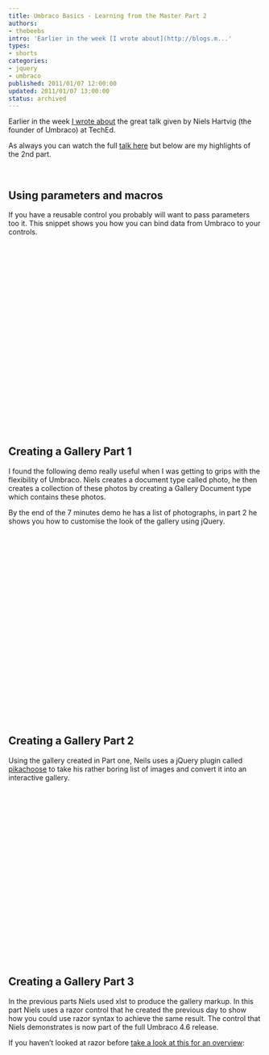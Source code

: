 ```yaml
---
title: Umbraco Basics - Learning from the Master Part 2
authors:
- thebeebs
intro: 'Earlier in the week [I wrote about](http://blogs.m...'
types:
- shorts
categories:
- jquery
- umbraco
published: 2011/01/07 12:00:00
updated: 2011/01/07 13:00:00
status: archived
---
```


Earlier in the week [I wrote about](http://blogs.msdn.com/b/thebeebs/archive/2011/01/05/umbraco-basics-learning-from-the-master.aspx) the great talk given by Niels Hartvig (the founder of Umbraco) at TechEd.<p>As always you can watch the full [talk here](http://www.msteched.com/2010/Europe/WEB204) but below are my highlights of the 2nd part.

&nbsp;

## Using parameters and macros

If you have a reusable control you probably will want to pass parameters too it. This snippet shows you how you can bind data from Umbraco to your controls.

&nbsp;
<div style="padding-bottom: 0px; margin: 0px; padding-left: 0px; padding-right: 0px; display: inline; float: none; padding-top: 0px" id="scid:5737277B-5D6D-4f48-ABFC-DD9C333F4C5D:a40f926a-5c65-43fe-8525-19ffefed87a9" class="wlWriterEditableSmartContent"><div><object width="560" height="340"><param name="movie" value="images/fYJ_tCarnps?hl=en&hd=1"><embed src="https://www.youtube.com/v/fYJ_tCarnps?hl=en&hd=1" type="application/x-shockwave-flash" width="560" height="340"></embed></object></div></div>

## Creating a Gallery Part 1

I found the following demo really useful when I was getting to grips with the flexibility of Umbraco. Niels creates a document type called photo, he then creates a collection of these photos by creating a Gallery Document type which contains these photos.

By the end of the 7 minutes demo he has a list of photographs, in part 2 he shows you how to customise the look of the gallery using jQuery.
<div style="padding-bottom: 0px; margin: 0px; padding-left: 0px; padding-right: 0px; display: inline; float: none; padding-top: 0px" id="scid:5737277B-5D6D-4f48-ABFC-DD9C333F4C5D:01e4b7c2-980a-4ff2-a669-b0de8e5a503c" class="wlWriterEditableSmartContent"><div><object width="560" height="340"><param name="movie" value="images/_J7TiN0QiAY?hl=en&hd=1"><embed src="https://www.youtube.com/v/_J7TiN0QiAY?hl=en&hd=1" type="application/x-shockwave-flash" width="560" height="340"></embed></object></div></div>

&nbsp;

## Creating a Gallery Part 2

Using the gallery created in Part one, Neils uses a jQuery plugin called [pikachoose](http://pikachoose.com/ "pikachoose") to take his rather boring list of images and convert it into an interactive gallery.

<div style="padding-bottom: 0px; margin: 0px; padding-left: 0px; padding-right: 0px; display: inline; float: none; padding-top: 0px" id="scid:5737277B-5D6D-4f48-ABFC-DD9C333F4C5D:4bae9cc5-dc4f-4767-b525-b5336b8dacd0" class="wlWriterEditableSmartContent"><div><object width="560" height="340"><param name="movie" value="images/_UbiUdBM0zo?hl=en&hd=1"><embed src="https://www.youtube.com/v/_UbiUdBM0zo?hl=en&hd=1" type="application/x-shockwave-flash" width="560" height="340"></embed></object></div></div>

## Creating a Gallery Part 3

In the previous parts Niels used xlst to produce the gallery markup. In this part Niels uses a razor control that he created the previous day to show how you could use razor syntax to achieve the same result. The control that Niels demonstrates is now part of the full Umbraco 4.6 release.

If you haven&rsquo;t looked at razor before [take a look at this for an overview](http://blog.andrewnurse.net/2010/07/03/IntroducingRazorNdashANewViewEngineForASPNet.aspx): 
<div style="padding-bottom: 0px; margin: 0px; padding-left: 0px; padding-right: 0px; display: inline; float: none; padding-top: 0px" id="scid:5737277B-5D6D-4f48-ABFC-DD9C333F4C5D:eae2e7e1-6860-4148-b5f9-4cfeb7211bdc" class="wlWriterEditableSmartContent"><div><object width="560" height="340"><param name="movie" value="images/5rmfNSbt7rI?hl=en&hd=1"><embed src="https://www.youtube.com/v/5rmfNSbt7rI?hl=en&hd=1" type="application/x-shockwave-flash" width="560" height="340"></embed></object></div></div></p>